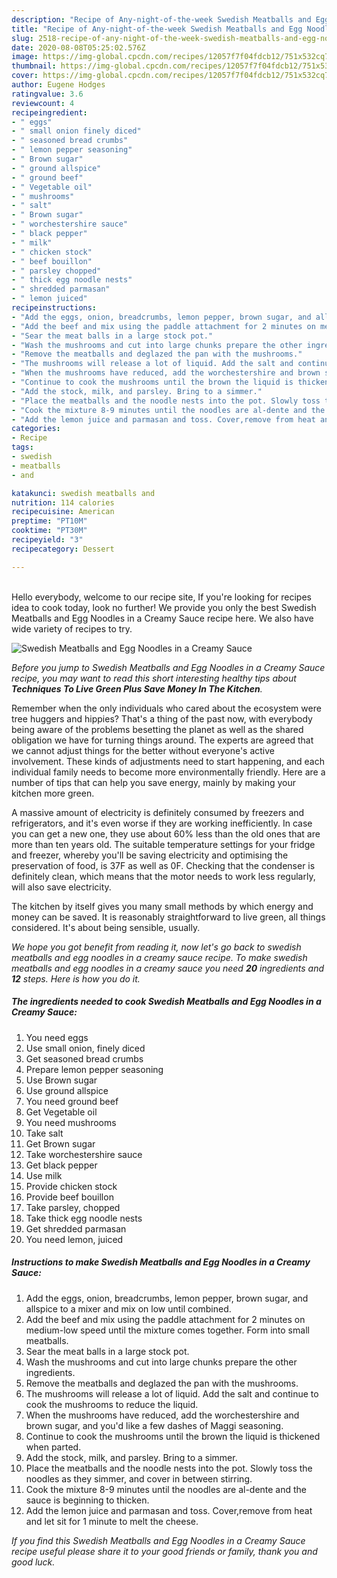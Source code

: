 ```yaml
---
description: "Recipe of Any-night-of-the-week Swedish Meatballs and Egg Noodles in a Creamy Sauce"
title: "Recipe of Any-night-of-the-week Swedish Meatballs and Egg Noodles in a Creamy Sauce"
slug: 2518-recipe-of-any-night-of-the-week-swedish-meatballs-and-egg-noodles-in-a-creamy-sauce
date: 2020-08-08T05:25:02.576Z
image: https://img-global.cpcdn.com/recipes/12057f7f04fdcb12/751x532cq70/swedish-meatballs-and-egg-noodles-in-a-creamy-sauce-recipe-main-photo.jpg
thumbnail: https://img-global.cpcdn.com/recipes/12057f7f04fdcb12/751x532cq70/swedish-meatballs-and-egg-noodles-in-a-creamy-sauce-recipe-main-photo.jpg
cover: https://img-global.cpcdn.com/recipes/12057f7f04fdcb12/751x532cq70/swedish-meatballs-and-egg-noodles-in-a-creamy-sauce-recipe-main-photo.jpg
author: Eugene Hodges
ratingvalue: 3.6
reviewcount: 4
recipeingredient:
- " eggs"
- " small onion finely diced"
- " seasoned bread crumbs"
- " lemon pepper seasoning"
- " Brown sugar"
- " ground allspice"
- " ground beef"
- " Vegetable oil"
- " mushrooms"
- " salt"
- " Brown sugar"
- " worchestershire sauce"
- " black pepper"
- " milk"
- " chicken stock"
- " beef bouillon"
- " parsley chopped"
- " thick egg noodle nests"
- " shredded parmasan"
- " lemon juiced"
recipeinstructions:
- "Add the eggs, onion, breadcrumbs, lemon pepper, brown sugar, and allspice to a mixer and mix on low until combined."
- "Add the beef and mix using the paddle attachment for 2 minutes on medium-low speed until the mixture comes together. Form into small meatballs."
- "Sear the meat balls in a large stock pot."
- "Wash the mushrooms and cut into large chunks prepare the other ingredients."
- "Remove the meatballs and deglazed the pan with the mushrooms."
- "The mushrooms will release a lot of liquid. Add the salt and continue to cook the mushrooms to reduce the liquid."
- "When the mushrooms have reduced, add the worchestershire and brown sugar, and you&#39;d like a few dashes of Maggi seasoning."
- "Continue to cook the mushrooms until the brown the liquid is thickened when parted."
- "Add the stock, milk, and parsley. Bring to a simmer."
- "Place the meatballs and the noodle nests into the pot. Slowly toss the noodles as they simmer, and cover in between stirring."
- "Cook the mixture 8-9 minutes until the noodles are al-dente and the sauce is beginning to thicken."
- "Add the lemon juice and parmasan and toss. Cover,remove from heat and let sit for 1 minute to melt the cheese."
categories:
- Recipe
tags:
- swedish
- meatballs
- and

katakunci: swedish meatballs and 
nutrition: 114 calories
recipecuisine: American
preptime: "PT10M"
cooktime: "PT30M"
recipeyield: "3"
recipecategory: Dessert

---
```

<br>
Hello everybody, welcome to our recipe site, If you're looking for recipes idea to cook today, look no further! We provide you only the best Swedish Meatballs and Egg Noodles in a Creamy Sauce recipe here. We also have wide variety of recipes to try.
<br>


![Swedish Meatballs and Egg Noodles in a Creamy Sauce](https://img-global.cpcdn.com/recipes/12057f7f04fdcb12/751x532cq70/swedish-meatballs-and-egg-noodles-in-a-creamy-sauce-recipe-main-photo.jpg)

<i>Before you jump to Swedish Meatballs and Egg Noodles in a Creamy Sauce recipe, you may want to read this short interesting healthy tips about 
<strong>Techniques To Live Green Plus Save Money In The Kitchen</strong>.</i>
</br>

Remember when the only individuals who cared about the ecosystem were tree huggers and hippies? That's a thing of the past now, with everybody being aware of the problems besetting the planet as well as the shared obligation we have for turning things around. The experts are agreed that we cannot adjust things for the better without everyone's active involvement. These kinds of adjustments need to start happening, and each individual family needs to become more environmentally friendly. Here are a number of tips that can help you save energy, mainly by making your kitchen more green.

A massive amount of electricity is definitely consumed by freezers and refrigerators, and it's even worse if they are working inefficiently. In case you can get a new one, they use about 60% less than the old ones that are more than ten years old. The suitable temperature settings for your fridge and freezer, whereby you'll be saving electricity and optimising the preservation of food, is 37F as well as 0F. Checking that the condenser is definitely clean, which means that the motor needs to work less regularly, will also save electricity.

The kitchen by itself gives you many small methods by which energy and money can be saved. It is reasonably straightforward to live green, all things considered. It's about being sensible, usually.


<i>We hope you got benefit from reading it, now let's go back to swedish meatballs and egg noodles in a creamy sauce recipe. To make swedish meatballs and egg noodles in a creamy sauce you need <strong>20</strong> ingredients and <strong>12</strong> steps. Here is how you do it.
</i>

##### The ingredients needed to cook Swedish Meatballs and Egg Noodles in a Creamy Sauce:

1. You need  eggs
1. Use  small onion, finely diced
1. Get  seasoned bread crumbs
1. Prepare  lemon pepper seasoning
1. Use  Brown sugar
1. Use  ground allspice
1. You need  ground beef
1. Get  Vegetable oil
1. You need  mushrooms
1. Take  salt
1. Get  Brown sugar
1. Take  worchestershire sauce
1. Get  black pepper
1. Use  milk
1. Provide  chicken stock
1. Provide  beef bouillon
1. Take  parsley, chopped
1. Take  thick egg noodle nests
1. Get  shredded parmasan
1. You need  lemon, juiced


##### Instructions to make Swedish Meatballs and Egg Noodles in a Creamy Sauce:

1. Add the eggs, onion, breadcrumbs, lemon pepper, brown sugar, and allspice to a mixer and mix on low until combined.
1. Add the beef and mix using the paddle attachment for 2 minutes on medium-low speed until the mixture comes together. Form into small meatballs.
1. Sear the meat balls in a large stock pot.
1. Wash the mushrooms and cut into large chunks prepare the other ingredients.
1. Remove the meatballs and deglazed the pan with the mushrooms.
1. The mushrooms will release a lot of liquid. Add the salt and continue to cook the mushrooms to reduce the liquid.
1. When the mushrooms have reduced, add the worchestershire and brown sugar, and you&#39;d like a few dashes of Maggi seasoning.
1. Continue to cook the mushrooms until the brown the liquid is thickened when parted.
1. Add the stock, milk, and parsley. Bring to a simmer.
1. Place the meatballs and the noodle nests into the pot. Slowly toss the noodles as they simmer, and cover in between stirring.
1. Cook the mixture 8-9 minutes until the noodles are al-dente and the sauce is beginning to thicken.
1. Add the lemon juice and parmasan and toss. Cover,remove from heat and let sit for 1 minute to melt the cheese.


<i>If you find this Swedish Meatballs and Egg Noodles in a Creamy Sauce recipe useful please share it to your good friends or family, thank you and good luck.</i>
